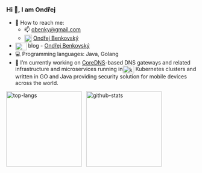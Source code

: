 ### Hi 👋, I am Ondřej

- 👤 How to reach me: 
  - 📫  obenky@gmail.com
  - <a href="https://www.linkedin.com/in/ond%C5%99ej-benkovsk%C3%BD-5b0842ba" target="blank"><img align="center" src="https://cdn.jsdelivr.net/npm/simple-icons@3.0.1/icons/linkedin.svg" alt="Tantalor93" height="20" width="20" /></a> [Ondřej Benkovský](https://www.linkedin.com/in/ond%C5%99ej-benkovsk%C3%BD-5b0842ba/)
- <a href="https://medium.com/" target="blank"><img align="center" src="https://cdn.jsdelivr.net/npm/simple-icons@3.0.1/icons/medium.svg" alt="medium" height="20" width="30" /></a> blog -  [Ondřej Benkovský](https://medium.com/@obenky)
- 💻 Programming languages: Java, Golang
- 👷 I’m currently working on [CoreDNS](https://github.com/coredns/coredns)-based DNS gateways and related infrastructure and microservices running in<a href="https://kubernetes.io/" target="blank"><img align="center" src="https://cdn.jsdelivr.net/npm/simple-icons@3.0.1/icons/kubernetes.svg" alt="kubernetes" height="20" width="30" /></a>
Kubernetes clusters and written in GO and Java providing security solution for mobile devices across the world.

<p>
  <img height=200 align="center" src="https://benky-github-readme-stats.vercel.app/api/top-langs/?username=tantalor93&layout=compact&role=OWNER&hide=tex" alt="top-langs"/> 
  &nbsp;
  <img height=200 align="center" src="https://benky-github-readme-stats.vercel.app/api?username=tantalor93&show_icons=true&role=OWNER&" alt="github-stats" />
</p> 
